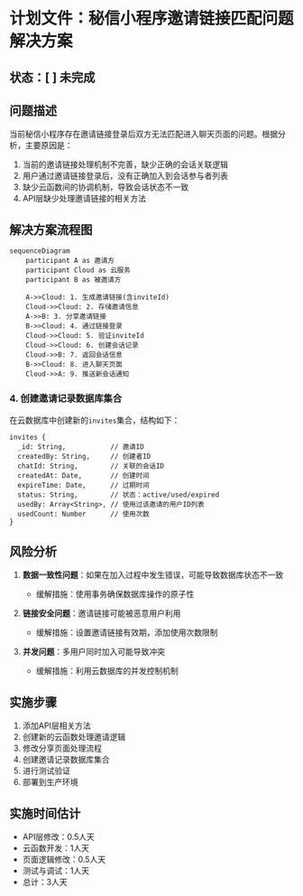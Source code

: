 # 计划文件：秘信小程序邀请链接匹配问题解决方案

## 状态：[ ] 未完成

## 问题描述

当前秘信小程序存在邀请链接登录后双方无法匹配进入聊天页面的问题。根据分析，主要原因是：

1. 当前的邀请链接处理机制不完善，缺少正确的会话关联逻辑
2. 用户通过邀请链接登录后，没有正确加入到会话参与者列表
3. 缺少云函数间的协调机制，导致会话状态不一致
4. API层缺少处理邀请链接的相关方法

## 解决方案流程图

```mermaid
sequenceDiagram
    participant A as 邀请方
    participant Cloud as 云服务
    participant B as 被邀请方
    
    A->>Cloud: 1. 生成邀请链接(含inviteId)
    Cloud->>Cloud: 2. 存储邀请信息
    A->>B: 3. 分享邀请链接
    B->>Cloud: 4. 通过链接登录
    Cloud->>Cloud: 5. 验证inviteId
    Cloud->>Cloud: 6. 创建会话记录
    Cloud->>B: 7. 返回会话信息
    B->>Cloud: 8. 进入聊天页面
    Cloud->>A: 9. 推送新会话通知
```

### 4. 创建邀请记录数据库集合

在云数据库中创建新的`invites`集合，结构如下：

```
invites {
  _id: String,           // 邀请ID
  createdBy: String,     // 创建者ID
  chatId: String,        // 关联的会话ID
  createdAt: Date,       // 创建时间
  expireTime: Date,      // 过期时间
  status: String,        // 状态：active/used/expired
  usedBy: Array<String>, // 使用过该邀请的用户ID列表
  usedCount: Number      // 使用次数
}
```

## 风险分析

1. **数据一致性问题**：如果在加入过程中发生错误，可能导致数据库状态不一致
   - 缓解措施：使用事务确保数据库操作的原子性

2. **链接安全问题**：邀请链接可能被恶意用户利用
   - 缓解措施：设置邀请链接有效期，添加使用次数限制

3. **并发问题**：多用户同时加入可能导致冲突
   - 缓解措施：利用云数据库的并发控制机制

## 实施步骤

1. 添加API层相关方法
2. 创建新的云函数处理邀请逻辑
3. 修改分享页面处理流程
4. 创建邀请记录数据库集合
5. 进行测试验证
6. 部署到生产环境

## 实施时间估计

- API层修改：0.5人天
- 云函数开发：1人天
- 页面逻辑修改：0.5人天
- 测试与调试：1人天
- 总计：3人天
